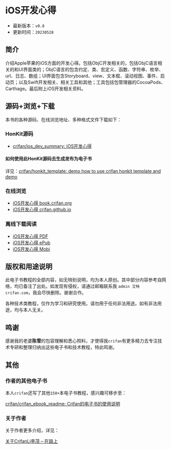 # iOS开发心得

* 最新版本：`v0.8`
* 更新时间：`20230528`

## 简介

介绍Apple苹果的iOS方面的开发心得。包括ObjC开发相关的，包括ObjC语言相关的和UI界面类的；ObjC语言的包含约定、类、宏定义、函数、字符串、枚举、url、日志、数组；UI界面包含Storyboard、view、文本框、滚动视图、事件、启动页；以及Swift开发相关、相关工具和其他；工具包括包管理器的CocoaPods、Carthage。最后附上iOS开发相关资料。

## 源码+浏览+下载

本书的各种源码、在线浏览地址、多种格式文件下载如下：

### HonKit源码

* [crifan/ios_dev_summary: iOS开发心得](https://github.com/crifan/ios_dev_summary)

#### 如何使用此HonKit源码去生成发布为电子书

详见：[crifan/honkit_template: demo how to use crifan honkit template and demo](https://github.com/crifan/honkit_template)

### 在线浏览

* [iOS开发心得 book.crifan.org](https://book.crifan.org/books/ios_dev_summary/website/)
* [iOS开发心得 crifan.github.io](https://crifan.github.io/ios_dev_summary/website/)

### 离线下载阅读

* [iOS开发心得 PDF](https://book.crifan.org/books/ios_dev_summary/pdf/ios_dev_summary.pdf)
* [iOS开发心得 ePub](https://book.crifan.org/books/ios_dev_summary/epub/ios_dev_summary.epub)
* [iOS开发心得 Mobi](https://book.crifan.org/books/ios_dev_summary/mobi/ios_dev_summary.mobi)

## 版权和用途说明

此电子书教程的全部内容，如无特别说明，均为本人原创。其中部分内容参考自网络，均已备注了出处。如发现有侵权，请通过邮箱联系我 `admin 艾特 crifan.com`，我会尽快删除。谢谢合作。

各种技术类教程，仅作为学习和研究使用。请勿用于任何非法用途。如有非法用途，均与本人无关。

## 鸣谢

感谢我的老婆**陈雪**的包容理解和悉心照料，才使得我`crifan`有更多精力去专注技术专研和整理归纳出这些电子书和技术教程，特此鸣谢。

## 其他

### 作者的其他电子书

本人`crifan`还写了其他`150+`本电子书教程，感兴趣可移步至：

[crifan/crifan_ebook_readme: Crifan的电子书的使用说明](https://github.com/crifan/crifan_ebook_readme)

### 关于作者

关于作者更多介绍，详见：

[关于CrifanLi李茂 – 在路上](https://www.crifan.org/about/)
